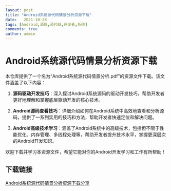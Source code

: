 ```yaml
---
layout: post
title: "Android系统源代码情景分析资源下载"
date:   2021-10-28
tags: [Android,源码,源代码,开发者,系统]
comments: true
author: admin
---
```

# Android系统源代码情景分析资源下载

本仓库提供了一个名为“Android系统源代码情景分析.pdf”的资源文件下载。该文件涵盖了以下内容：

1. **源码驱动开发技巧**：深入探讨Android系统源码的驱动开发技巧，帮助开发者更好地理解和掌握底层驱动开发的核心技术。

2. **Android源码查看技巧**：详细介绍如何在Android系统中高效地查看和分析源码，提供了一系列实用的技巧和方法，帮助开发者快速定位和解决问题。

3. **Android高级技术学习**：涵盖了Android系统中的高级技术，包括但不限于性能优化、内存管理、多线程处理等，帮助开发者提升技术水平，掌握更深层次的Android开发知识。

欢迎下载并学习本资源文件，希望它能对你的Android开发学习和工作有所帮助！

## 下载链接

[Android系统源代码情景分析资源下载分享](https://pan.quark.cn/s/24b7e1072560)